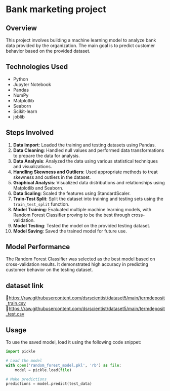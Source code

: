 # Bank marketing project 
## Overview
This project involves building a machine learning model to analyze bank data provided by the organization. The main goal is to predict customer behavior based on the provided dataset.

## Technologies Used
- Python
- Jupyter Notebook
- Pandas
- NumPy
- Matplotlib
- Seaborn
- Scikit-learn
- joblib


## Steps Involved
1. **Data Import**: Loaded the training and testing datasets using Pandas.
2. **Data Cleaning**: Handled null values and performed data transformations to prepare the data for analysis.
3. **Data Analysis**: Analyzed the data using various statistical techniques and visualizations.
4. **Handling Skewness and Outliers**: Used appropriate methods to treat skewness and outliers in the dataset.
5. **Graphical Analysis**: Visualized data distributions and relationships using Matplotlib and Seaborn.
6. **Data Scaling**: Scaled the features using StandardScaler.
7. **Train-Test Split**: Split the dataset into training and testing sets using the `train_test_split` function.
8. **Model Training**: Evaluated multiple machine learning models, with Random Forest Classifier proving to be the best through cross-validation.
9. **Model Testing**: Tested the model on the provided testing dataset.
10. **Model Saving**: Saved the trained model for future use.

## Model Performance
The Random Forest Classifier was selected as the best model based on cross-validation results. It demonstrated high accuracy in predicting customer behavior on the testing dataset.


## dataset link
https://raw.githubusercontent.com/dsrscientist/dataset5/main/termdeposit_train.csv
https://raw.githubusercontent.com/dsrscientist/dataset5/main/termdeposit_test.csv


## Usage
To use the saved model, load it using the following code snippet:

```python
import pickle

# Load the model
with open('random_forest_model.pkl', 'rb') as file:
    model = pickle.load(file)

# Make predictions
predictions = model.predict(test_data)
